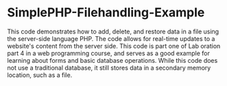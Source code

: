 # SimplePHP-Filehandling-Example
This code demonstrates how to add, delete, and restore data in a file using the server-side language PHP. The code allows for real-time updates to a website's content from the server side. This code is part one of Lab oration part 4 in a web programming course, and serves as a good example for learning about forms and basic database operations. While this code does not use a traditional database, it still stores data in a secondary memory location, such as a file.
